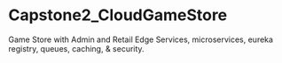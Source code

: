 # Capstone2_CloudGameStore
Game Store with Admin and Retail Edge Services, microservices, eureka registry, queues, caching, &amp; security.
